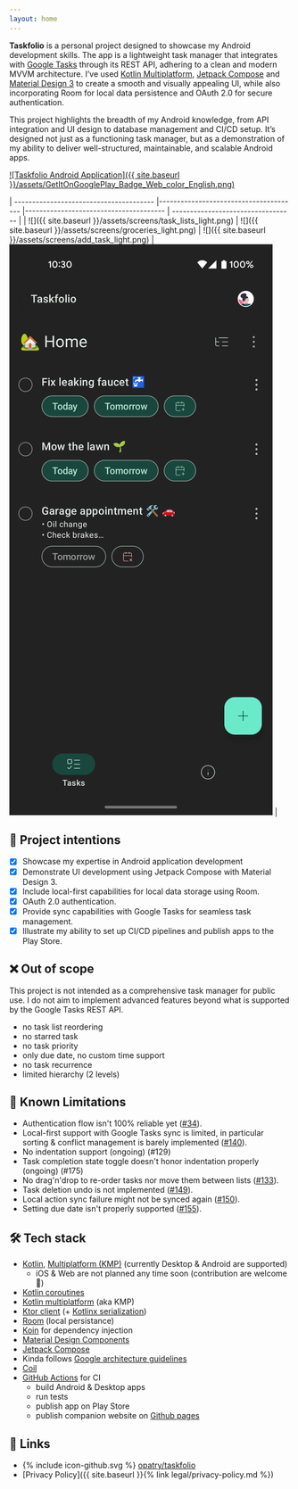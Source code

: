 ```yaml
---
layout: home
---
```


**Taskfolio** is a personal project designed to showcase my Android development skills.
The app is a lightweight task manager that integrates with [Google Tasks](https://developers.google.com/tasks) through its REST API,
adhering to a clean and modern MVVM architecture. I’ve used [Kotlin Multiplatform](https://kotlinlang.org/docs/multiplatform.html),
[Jetpack Compose](https://developer.android.com/compose) and
[Material Design 3](https://developer.android.com/develop/ui/compose/designsystems/material3) to create a smooth and visually appealing UI,
while also incorporating Room for local data persistence and OAuth 2.0 for secure authentication.

This project highlights the breadth of my Android knowledge, from API integration and UI design to database management and CI/CD setup.
It’s designed not just as a functioning task manager, but as a demonstration of my ability to deliver well-structured, maintainable,
and scalable Android apps.

[![Taskfolio Android Application]({{ site.baseurl }}/assets/GetItOnGooglePlay_Badge_Web_color_English.png)](https://play.google.com/store/apps/details?id=net.opatry.tasks.app)

| --------------------------------------- |--------------------------------------- |--------------------------------------- | ---------------------------------- |
| ![]({{ site.baseurl }}/assets/screens/task_lists_light.png) | ![]({{ site.baseurl }}/assets/screens/groceries_light.png) | ![]({{ site.baseurl }}/assets/screens/add_task_light.png) | ![](assets/screens/home_dark.png)  |

## 🎯 Project intentions

- [x] Showcase my expertise in Android application development
- [x] Demonstrate UI development using Jetpack Compose with Material Design 3.
- [x] Include local-first capabilities for local data storage using Room.
- [x] OAuth 2.0 authentication.
- [x] Provide sync capabilities with Google Tasks for seamless task management.
- [x] Illustrate my ability to set up CI/CD pipelines and publish apps to the Play Store.

## ❌ Out of scope

This project is not intended as a comprehensive task manager for public use.
I do not aim to implement advanced features beyond what is supported by the Google Tasks REST API.

- no task list reordering
- no starred task
- no task priority
- only due date, no custom time support
- no task recurrence
- limited hierarchy (2 levels)

## 🚧 Known Limitations

- Authentication flow isn't 100% reliable yet ([#34](https://github.com/opatry/taskfolio/issues/34)).
- Local-first support with Google Tasks sync is limited, in particular sorting & conflict management is barely implemented ([#140](https://github.com/opatry/taskfolio/issues/140)).
- No indentation support (ongoing) (#129)
- Task completion state toggle doesn't honor indentation properly (ongoing) (#175)
- No drag'n'drop to re-order tasks nor move them between lists ([#133](https://github.com/opatry/taskfolio/issues/133)).
- Task deletion undo is not implemented ([#149](https://github.com/opatry/taskfolio/issues/149)).
- Local action sync failure might not be synced again ([#150](https://github.com/opatry/taskfolio/issues/150)).
- Setting due date isn't properly supported ([#155](https://github.com/opatry/taskfolio/issues/155)).

## 🛠️ Tech stack

- [Kotlin](https://kotlinlang.org/), [Multiplatform (KMP)](https://kotlinlang.org/docs/multiplatform.html) (currently Desktop & Android are supported)
  - iOS & Web are not planned any time soon (contribution are welcome 🤝)
- [Kotlin coroutines](https://kotlinlang.org/docs/reference/coroutines/coroutines-guide.html)
- [Kotlin multiplatform](https://kotlinlang.org/docs/multiplatform.html) (aka KMP)
- [Ktor client](https://ktor.io/) (+ [Kotlinx serialization](https://kotlinlang.org/docs/serialization.html))
- [Room](https://developer.android.com/training/data-storage/room) (local persistance)
- [Koin](https://insert-koin.io/) for dependency injection
- [Material Design Components](https://developer.android.com/develop/ui/compose/designsystems/material3)
- [Jetpack Compose](https://developer.android.com/jetpack/compose)
- Kinda follows [Google architecture guidelines](https://developer.android.com/topic/architecture)
- [Coil](https://coil-kt.github.io/coil/)
- [GitHub Actions](https://docs.github.com/en/actions) for CI
  - build Android & Desktop apps
  - run tests
  - publish app on Play Store
  - publish companion website on [Github pages](https://pages.github.com/)

## 🔗 Links

- <span style="fill: currentcolor;" class="icon icon--github">{% include icon-github.svg %}</span> [opatry/taskfolio](https://github.com/opatry/taskfolio)
- [Privacy Policy]({{ site.baseurl }}{% link legal/privacy-policy.md %})
